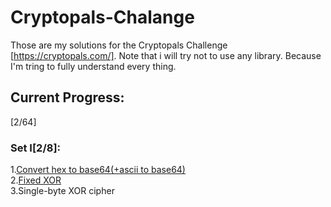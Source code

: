 # Cryptopals-Chalange
Those are my solutions for the Cryptopals Challenge [https://cryptopals.com/].
Note that i will try not to use any library.
Because I'm tring to fully understand every thing.
## Current Progress:
[2/64]
### Set I[2/8]:
1.[Convert hex to base64(+ascii to base64)](https://github.com/Arby3x/Cryptopals-Chalange/blob/master/Set1.1.py)</br>
2.[Fixed XOR](https://github.com/Arby3x/Cryptopals-Chalange/blob/master/Set1.2.py)</br>
3.Single-byte XOR cipher

